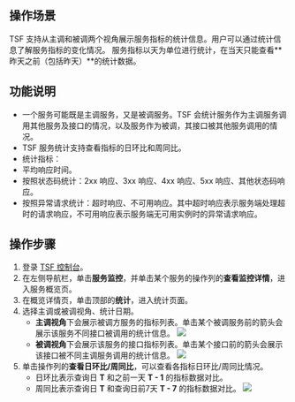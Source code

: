 ## 操作场景

TSF 支持从主调和被调两个视角展示服务指标的统计信息。用户可以通过统计信息了解服务指标的变化情况。
服务指标以天为单位进行统计，在当天只能查看**昨天之前（包括昨天）**的统计数据。

## 功能说明

- 一个服务可能既是主调服务，又是被调服务。TSF 会统计服务作为主调服务调用其他服务及接口的情况，以及服务作为被调，其接口被其他服务调用的情况。
- TSF 服务统计支持查看指标的日环比和周同比。
- 统计指标：
 - 平均响应时间。
 - 按照状态码统计：2xx 响应、3xx 响应、4xx 响应、5xx 响应、其他状态码响应。
 - 按照异常请求统计：超时响应、不可用响应。其中超时响应表示服务端处理超时的请求响应，不可用响应表示服务端无可用实例时的异常请求响应。

## 操作步骤

1. 登录 [TSF 控制台](https://console.cloud.tencent.com/tsf)。
2. 在左侧导航栏，单击**服务监控**，并单击某个服务的操作列的**查看监控详情**，进入服务概览页。
3. 在概览详情页，单击顶部的**统计**，进入统计页面。
4. 选择主调或被调视角、统计日期。
   - **主调视角**下会展示被调方服务的指标列表。单击某个被调服务前的箭头会展示该服务不同接口被调用的统计信息。
     ![](https://main.qcloudimg.com/raw/d1ae24f6684eda84884ba7539e66b78d.png)
   - **被调视角**下会展示该服务的接口指标列表。单击某个接口前的箭头会展示该接口被不同主调服务调用的统计信息。
     ![](https://main.qcloudimg.com/raw/5171acdccf925f2aa7a0b365a671752b.png)
5. 单击操作列的**查看日环比/周同比**，可以查看各指标日环比/周同比情况。
   - 日环比表示查询日 **T** 和之前一天 **T - 1** 的指标数据对比。
   - 周同比表示查询日 **T** 和查询日前7天 **T - 7** 的指标数据对比。
     ![](https://main.qcloudimg.com/raw/f0365b3af84373c6ecbbd6814972b63e.png)
